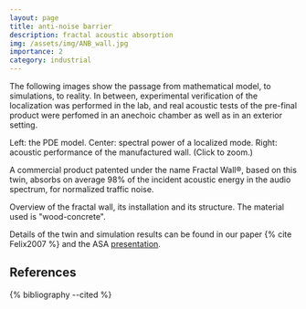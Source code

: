 ```yaml
---
layout: page
title: anti-noise barrier
description: fractal acoustic absorption
img: /assets/img/ANB_wall.jpg
importance: 2
category: industrial
---
```



The following images show the passage from mathematical model, to simulations, to reality. In between, experimental verification of the localization was performed in the lab, and real acoustic tests of the pre-final product were perfomed in an anechoic chamber as well as in an exterior setting. 
        
<div class="row">
    <div class="col-sm mt-3 mt-md-0">
        <img class="img-fluid rounded z-depth-1" src="{{ '/assets/img/ANB_Geoms.jpg' | relative_url }}" alt="" title="example image" data-zoomable />
    </div>
    <div class="col-sm mt-3 mt-md-0">
        <img class="img-fluid rounded z-depth-1" src="{{ '/assets/img/ANB_ConeNeu.jpg' | relative_url }}" alt="" title="example image" data-zoomable />
    </div>
    <div class="col-sm mt-3 mt-md-0">
        <img class="img-fluid rounded z-depth-1" src="{{ '/assets/img/ANB_spec.jpg' | relative_url }}" alt="" title="example image" data-zoomable />
    </div>
</div>
<div class="caption">
    Left: the PDE model. Center: spectral power of a localized mode. Right: acoustic performance of the manufactured wall. (Click to zoom.)
</div>

A commercial product patented under the name Fractal Wall®, based on this twin, absorbs on average 98% of the incident acoustic energy in the audio spectrum, for normalized traffic noise.


<div class="row">
    <div class="col-sm mt-3 mt-md-0">
        <img class="img-fluid rounded z-depth-1" src="{{ '/assets/img/ANB_wall_combo.jpg' | relative_url }}" alt="" title="example image"/>
    </div>
</div>
<div class="caption">
    Overview of the fractal wall, its installation and its structure. The material used is "wood-concrete".
</div>

Details of the twin and simulation results can be found in our paper {% cite Felix2007 %} and the ASA [presentation](/DT-tbx-v1/assets/pdf/FelixASA2005.pdf).

References
----------

{% bibliography --cited %}

